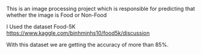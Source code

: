 This is an image processing project which is responsible for predicting that whether the image is Food or Non-Food

I Used the dataset Food-5K https://www.kaggle.com/binhminhs10/food5k/discussion

With this dataset we are getting the accuracy of more than 85%.
